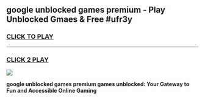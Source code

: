 
## google unblocked games premium - Play Unblocked Gmaes & Free #ufr3y
<h3>
<a href="https://news.freeplayer.one?title=google_unblocked_games_premium&ref=24F">CLICK TO PLAY</a></h3>
<hr>

<h3>
<a href="https://news.freeplayer.one?title=google_unblocked_games_premium&ref=24F">CLICK 2 PLAY</a>
  
</h3>

<a href="https://news.freeplayer.one?title=google_unblocked_games_premium&ref=24F/"><img src="https://clearcache.store/games.png"></a>


**google unblocked games premium games unblocked: Your Gateway to Fun and Accessible Online Gaming**
